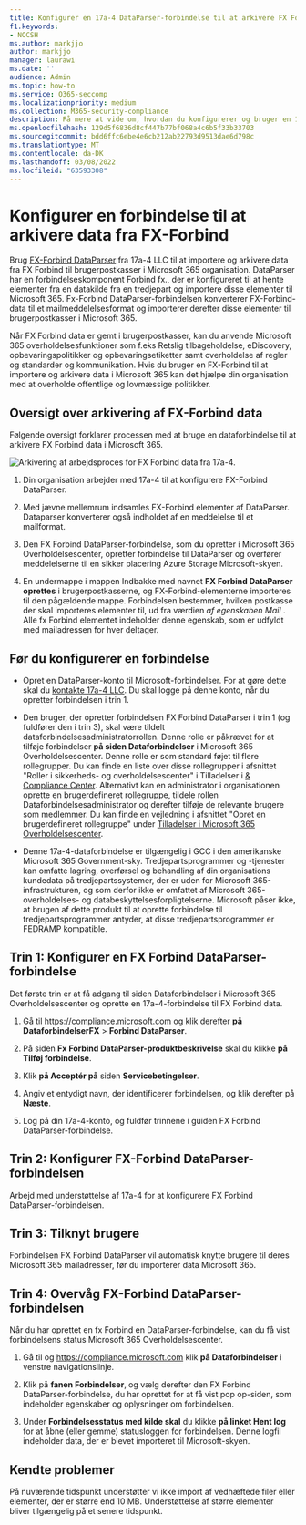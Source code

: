 ```yaml
---
title: Konfigurer en 17a-4 DataParser-forbindelse til at arkivere FX Forbind data i Microsoft 365
f1.keywords:
- NOCSH
ms.author: markjjo
author: markjjo
manager: laurawi
ms.date: ''
audience: Admin
ms.topic: how-to
ms.service: O365-seccomp
ms.localizationpriority: medium
ms.collection: M365-security-compliance
description: Få mere at vide om, hvordan du konfigurerer og bruger en 17a-4 FX Forbind DataParser-forbindelse til at importere og arkivere FX-Forbind data i Microsoft 365.
ms.openlocfilehash: 129d5f6836d8cf447b77bf068a4c6b5f33b33703
ms.sourcegitcommit: bdd6ffc6ebe4e6cb212ab22793d9513dae6d798c
ms.translationtype: MT
ms.contentlocale: da-DK
ms.lasthandoff: 03/08/2022
ms.locfileid: "63593308"
---
```

# <a name="set-up-a-connector-to-archive-data-from-fx-connect"></a>Konfigurer en forbindelse til at arkivere data fra FX-Forbind

Brug [FX-Forbind DataParser](https://www.17a-4.com/dataparser-roadmap/) fra 17a-4 LLC til at importere og arkivere data fra FX Forbind til brugerpostkasser i Microsoft 365 organisation. DataParser har en forbindelseskomponent Forbind fx., der er konfigureret til at hente elementer fra en datakilde fra en tredjepart og importere disse elementer til Microsoft 365. Fx-Forbind DataParser-forbindelsen konverterer FX-Forbind-data til et mailmeddelelsesformat og importerer derefter disse elementer til brugerpostkasser i Microsoft 365.

Når FX Forbind data er gemt i brugerpostkasser, kan du anvende Microsoft 365 overholdelsesfunktioner som f.eks Retslig tilbageholdelse, eDiscovery, opbevaringspolitikker og opbevaringsetiketter samt overholdelse af regler og standarder og kommunikation. Hvis du bruger en FX-Forbind til at importere og arkivere data i Microsoft 365 kan det hjælpe din organisation med at overholde offentlige og lovmæssige politikker.

## <a name="overview-of-archiving-fx-connect-data"></a>Oversigt over arkivering af FX-Forbind data

Følgende oversigt forklarer processen med at bruge en dataforbindelse til at arkivere FX Forbind data i Microsoft 365.

![Arkivering af arbejdsproces for FX Forbind data fra 17a-4.](../media/FXConnectDataParserConnectorWorkflow.png)

1. Din organisation arbejder med 17a-4 til at konfigurere FX-Forbind DataParser.

2. Med jævne mellemrum indsamles FX-Forbind elementer af DataParser. Dataparser konverterer også indholdet af en meddelelse til et mailformat.

3. Den FX Forbind DataParser-forbindelse, som du opretter i Microsoft 365 Overholdelsescenter, opretter forbindelse til DataParser og overfører meddelelserne til en sikker placering Azure Storage Microsoft-skyen.

4. En undermappe i mappen Indbakke med navnet **FX Forbind DataParser oprettes** i brugerpostkasserne, og FX-Forbind-elementerne importeres til den pågældende mappe. Forbindelsen bestemmer, hvilken postkasse der skal importeres elementer til, ud fra værdien *af egenskaben Mail* . Alle fx Forbind elementet indeholder denne egenskab, som er udfyldt med mailadressen for hver deltager.

## <a name="before-you-set-up-a-connector"></a>Før du konfigurerer en forbindelse

- Opret en DataParser-konto til Microsoft-forbindelser. For at gøre dette skal du [kontakte 17a-4 LLC](https://www.17a-4.com/contact/). Du skal logge på denne konto, når du opretter forbindelsen i trin 1.

- Den bruger, der opretter forbindelsen FX Forbind DataParser i trin 1 (og fuldfører den i trin 3), skal være tildelt dataforbindelsesadministratorrollen. Denne rolle er påkrævet for at tilføje forbindelser **på siden Dataforbindelser** i Microsoft 365 Overholdelsescenter. Denne rolle er som standard føjet til flere rollegrupper. Du kan finde en liste over disse rollegrupper i afsnittet "Roller i sikkerheds- og overholdelsescenter" i Tilladelser i [& Compliance Center](../security/office-365-security/permissions-in-the-security-and-compliance-center.md#roles-in-the-security--compliance-center). Alternativt kan en administrator i organisationen oprette en brugerdefineret rollegruppe, tildele rollen Dataforbindelsesadministrator og derefter tilføje de relevante brugere som medlemmer. Du kan finde en vejledning i afsnittet "Opret en brugerdefineret rollegruppe" under [Tilladelser i Microsoft 365 Overholdelsescenter](microsoft-365-compliance-center-permissions.md#create-a-custom-role-group).

- Denne 17a-4-dataforbindelse er tilgængelig i GCC i den amerikanske Microsoft 365 Government-sky. Tredjepartsprogrammer og -tjenester kan omfatte lagring, overførsel og behandling af din organisations kundedata på tredjepartssystemer, der er uden for Microsoft 365-infrastrukturen, og som derfor ikke er omfattet af Microsoft 365-overholdelses- og databeskyttelsesforpligtelserne. Microsoft påser ikke, at brugen af dette produkt til at oprette forbindelse til tredjepartsprogrammer antyder, at disse tredjepartsprogrammer er FEDRAMP kompatible.

## <a name="step-1-set-up-a-fx-connect-dataparser-connector"></a>Trin 1: Konfigurer en FX Forbind DataParser-forbindelse

Det første trin er at få adgang til siden Dataforbindelser i Microsoft 365 Overholdelsescenter og oprette en 17a-4-forbindelse til FX Forbind data.

1. Gå til <https://compliance.microsoft.com> og klik derefter **på DataforbindelserFX** >  **Forbind DataParser**.

2. På siden **Fx Forbind DataParser-produktbeskrivelse** skal du klikke **på Tilføj forbindelse**.

3. Klik **på Acceptér på** siden **Servicebetingelser**.

4. Angiv et entydigt navn, der identificerer forbindelsen, og klik derefter på **Næste**.

5. Log på din 17a-4-konto, og fuldfør trinnene i guiden FX Forbind DataParser-forbindelse.

## <a name="step-2-configure-the-fx-connect-dataparser-connector"></a>Trin 2: Konfigurer FX-Forbind DataParser-forbindelsen

Arbejd med understøttelse af 17a-4 for at konfigurere FX Forbind DataParser-forbindelsen.

## <a name="step-3-map-users"></a>Trin 3: Tilknyt brugere

Forbindelsen FX Forbind DataParser vil automatisk knytte brugere til deres Microsoft 365 mailadresser, før du importerer data Microsoft 365.

## <a name="step-4-monitor-the-fx-connect-dataparser-connector"></a>Trin 4: Overvåg FX-Forbind DataParser-forbindelsen

Når du har oprettet en fx Forbind en DataParser-forbindelse, kan du få vist forbindelsens status Microsoft 365 Overholdelsescenter.

1. Gå til og <https://compliance.microsoft.com> klik **på Dataforbindelser** i venstre navigationslinje.

2. Klik på **fanen Forbindelser**, og vælg derefter den FX Forbind DataParser-forbindelse, du har oprettet for at få vist pop op-siden, som indeholder egenskaber og oplysninger om forbindelsen.

3. Under **Forbindelsesstatus med kilde skal** du klikke **på linket Hent log** for at åbne (eller gemme) statusloggen for forbindelsen. Denne logfil indeholder data, der er blevet importeret til Microsoft-skyen.

## <a name="known-issues"></a>Kendte problemer

På nuværende tidspunkt understøtter vi ikke import af vedhæftede filer eller elementer, der er større end 10 MB. Understøttelse af større elementer bliver tilgængelig på et senere tidspunkt.
